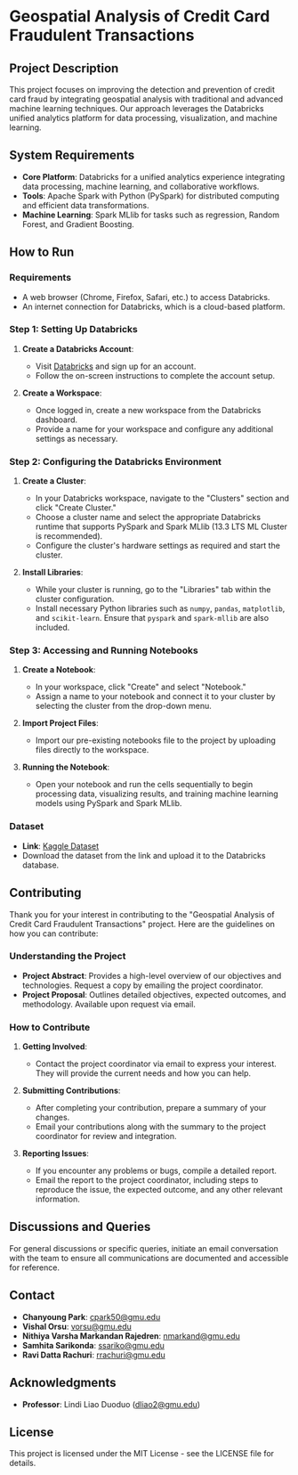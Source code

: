 # Geospatial Analysis of Credit Card Fraudulent Transactions

## Project Description
This project focuses on improving the detection and prevention of credit card fraud by integrating geospatial analysis with traditional and advanced machine learning techniques. Our approach leverages the Databricks unified analytics platform for data processing, visualization, and machine learning.

## System Requirements
- **Core Platform**: Databricks for a unified analytics experience integrating data processing, machine learning, and collaborative workflows.
- **Tools**: Apache Spark with Python (PySpark) for distributed computing and efficient data transformations.
- **Machine Learning**: Spark MLlib for tasks such as regression, Random Forest, and Gradient Boosting.

## How to Run

### Requirements
- A web browser (Chrome, Firefox, Safari, etc.) to access Databricks.
- An internet connection for Databricks, which is a cloud-based platform.

### Step 1: Setting Up Databricks

1. **Create a Databricks Account**:
   - Visit [Databricks](https://databricks.com/) and sign up for an account.
   - Follow the on-screen instructions to complete the account setup.

2. **Create a Workspace**:
   - Once logged in, create a new workspace from the Databricks dashboard.
   - Provide a name for your workspace and configure any additional settings as necessary.

### Step 2: Configuring the Databricks Environment

1. **Create a Cluster**:
   - In your Databricks workspace, navigate to the "Clusters" section and click "Create Cluster."
   - Choose a cluster name and select the appropriate Databricks runtime that supports PySpark and Spark MLlib (13.3 LTS ML Cluster is recommended).
   - Configure the cluster's hardware settings as required and start the cluster.

2. **Install Libraries**:
   - While your cluster is running, go to the "Libraries" tab within the cluster configuration.
   - Install necessary Python libraries such as `numpy`, `pandas`, `matplotlib`, and `scikit-learn`. Ensure that `pyspark` and `spark-mllib` are also included.

### Step 3: Accessing and Running Notebooks

1. **Create a Notebook**:
   - In your workspace, click "Create" and select "Notebook."
   - Assign a name to your notebook and connect it to your cluster by selecting the cluster from the drop-down menu.

2. **Import Project Files**:
   - Import our pre-existing notebooks file to the project by uploading files directly to the workspace.

3. **Running the Notebook**:
   - Open your notebook and run the cells sequentially to begin processing data, visualizing results, and training machine learning models using PySpark and Spark MLlib.

### Dataset
- **Link**: [Kaggle Dataset](https://www.kaggle.com/datasets/kartik2112/fraud-detection/code)
- Download the dataset from the link and upload it to the Databricks database.

## Contributing
Thank you for your interest in contributing to the "Geospatial Analysis of Credit Card Fraudulent Transactions" project. Here are the guidelines on how you can contribute:

### Understanding the Project
- **Project Abstract**: Provides a high-level overview of our objectives and technologies. Request a copy by emailing the project coordinator.
- **Project Proposal**: Outlines detailed objectives, expected outcomes, and methodology. Available upon request via email.

### How to Contribute

1. **Getting Involved**:
   - Contact the project coordinator via email to express your interest. They will provide the current needs and how you can help.

2. **Submitting Contributions**:
   - After completing your contribution, prepare a summary of your changes.
   - Email your contributions along with the summary to the project coordinator for review and integration.

3. **Reporting Issues**:
   - If you encounter any problems or bugs, compile a detailed report.
   - Email the report to the project coordinator, including steps to reproduce the issue, the expected outcome, and any other relevant information.

## Discussions and Queries
For general discussions or specific queries, initiate an email conversation with the team to ensure all communications are documented and accessible for reference.

## Contact
- **Chanyoung Park**: cpark50@gmu.edu
- **Vishal Orsu**: vorsu@gmu.edu
- **Nithiya Varsha Markandan Rajedren**: nmarkand@gmu.edu
- **Samhita Sarikonda**: ssariko@gmu.edu
- **Ravi Datta Rachuri**: rrachuri@gmu.edu

## Acknowledgments
- **Professor**: Lindi Liao Duoduo (dliao2@gmu.edu)

## License
This project is licensed under the MIT License - see the LICENSE file for details.
